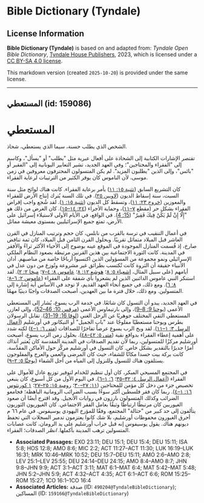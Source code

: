 # Bible Dictionary (Tyndale)

## License Information

**Bible Dictionary (Tyndale)** is based on and adapted from: _Tyndale Open Bible Dictionary_, [Tyndale House Publishers](https://tyndaleopenresources.com/), 2023, which is licensed under a [CC BY-SA 4.0 license](https://creativecommons.org/licenses/by-sa/4.0/legalcode.en).

This markdown version (created `2025-10-20`) is provided under the same license.



--------------------------------

## المستعطي (id: 159086)

المستعطي
========

الشخص الذي يطلب حسنة، سيما الذي يستعطي، شحاذ.

تقتصر الإشارات الكتابية إلى الشحاذة على أفعال عبرية مثل "يطلب" أو "يسأل"، وكاسم إلى "الفقراء والمحتاجين"؛ وفي العهد الجديد، تشير التعابير اليونانية إلى "الفقير أو "بائس"، وإلى الذين "يطلبون المزيد". لم يكن المتسولون المحترفون معروفين في زمن موسى، لأن الناموس كان يوفر الكثير من الترتيبات لرعاية الفقراء.

كان التشريع السابق ([تثنية ١٥: ١١](https://ref.ly/Deut15:11)) يأمر برعاية الفقراء. كانت هناك لوائح مثل سنة السبت، سنة إسقاط الديون ([لاويين ٢٥](https://ref.ly/Lev25:1-Lev25:55)). في تلك السنة يُترك إنتاج الأرض للفقراء والمعوزين ([خروج ٢٣: ١١](https://ref.ly/Exod23:11))، وتسقط كل الديون ([تثنية ١٥: ١](https://ref.ly/Deut15:1)). لقد شُجع واجب إقراض الفقراء بشكل حر (مقطع [٧–١١](https://ref.ly/Deut15:7-Deut15:11))، وحماية الأجراء ([٢٤: ١٤–١٥](https://ref.ly/Deut24:14-Deut24:15)). كان الغرض من ذلك هو "إِلَّا إِنْ لَمْ يَكُنْ فِيكَ فَقِيرٌ" ([15: 4](https://ref.ly/Deut15:4)). في الواقع، في الأيام الأولى لاستيلاء إسرائيل على الأرض، تمتع جميع الإسرائيليين بمستوى معيشة مماثل.

في أعمال التنقيب في ترسة بالقرب من نابلس، كان حجم وترتيب المنازل في القرن العاشر قبل الميلاد متماثل تقريبًا. وبحلول القرن الثامن قبل الميلاد، كان ثمة تناقض صارخ، إذ قُسمت المنازل الموجودة في الموقع عينه بوضوح إلى الأحياء الأكثر ثراءً والأفقر في المدينة. كانت الثورة الاجتماعية بين هذين القرنين مرتبطة بصعود النظام الملكي الإسرائيلي ونمو مجموعة من المسؤولين الذين اكتسبوا أرباحًا خاصة من مناصبهم. أدان الأنبياء حقيقة أن الثروة كانت تُكتسب بطرائق غير مشروعة وتُوزع من دون عدل في أيامهم (على سبيل المثال، [إشعياء ٥: ٨](https://ref.ly/Isa5:8)؛ [هوشع ١٢: ٨](https://ref.ly/Hos12:8)؛ [عاموس ٨: ٤–٧](https://ref.ly/Amos8:4-Amos8:7)؛ [ميخا ٢: ٢](https://ref.ly/Mic2:2)). لقد استنكر النبي عاموس الدائنين الذين لم يشعروا بأي شفقة على الفقراء ([عاموس ٢: ٦–٨](https://ref.ly/Amos2:6-Amos2:8)؛ [٨: ٦](https://ref.ly/Amos8:6)). ومع ذلك، في جميع أنحاء العهد القديم، لا توجد في الأساس أية إشارة إلى المتسولين. ومع ذلك، خلال فترة ما بين العهدين، أصبحت الصدقات واجبًا دينيًا مهمًا.

في العهد الجديد، يبدو أن التسول كان شائعًا. في خدمة الرب يسوع، يُشار إلى المستعطي الأعمى ([يوحنا 9: 8–9](https://ref.ly/John9:8-John9:9))، وإلى بارتيماوس الأعمى ([مرقس 10: 46–52](https://ref.ly/Mark10:46-Mark10:52))، وإلى لعازر، المستعطي التقي المختلف جوهريًا عن الرجل الغني ([لوقا 16: 19–31](https://ref.ly/Luke16:19-Luke16:31)). تقابل الرسولان بطرس ويوحنا مستعطيًا مفلوجًا عند "باب الجميل" أو النيكانور في أورشليم ([أعمال الرسل ٣: ١–١١](https://ref.ly/Acts3:1-Acts3:11)). لقد وبخ الرب يسوع عرضاً تفاخرًا للصداقات ([متى ٦: ١–٤](https://ref.ly/Matt6:1-Matt6:4)) لكنه شدد على أهمية إعطاء الفقراء بدوافع نقية ([متى ٥: ٤٢–٤٨](https://ref.ly/Matt5:42-Matt5:48)). بحلول زمن الرب يسوع، أصبحت أورشليم مركزًا للمتسولين، ربما لأن تقديم الصدقات في المدينة المقدسة كان يُعتبر آنذاك أمرًا جديرًا بالتقدير بشكل خاص. كان التسول في أورشليم مركَّز حول الأماكن المقدَّسة. كانت بركة بيت حسدا مكانًا للشفاء، حيث كان المرضى والعمي والعرج والمفلوجون يستلقون هناك للتسول وللنزول إلى المياه من أجل الشفاء ([يوحنَّا ٥: ٢–٩](https://ref.ly/John5:2-John5:9)).

في المجتمع المسيحي المبكر، كان أول تنظيم للخدام لتوفير توزيع عادل للأموال على الفقراء ([أعمال الرسل ٤: ٣٢–٣٥](https://ref.ly/Acts4:32-Acts4:35)؛ [٦: ١–٦](https://ref.ly/Acts6:1-Acts6:6)). في اليوم الأول من كل أسبوع، كان ينبغي تخصيص جزء من دخل كل مؤمن للمحتاجين ([١١: ٢٧–٣٠](https://ref.ly/Acts11:27-Acts11:30)؛ [رومية ١٥: ٢٥–٢٧](https://ref.ly/Rom15:25-Rom15:27)؛ [١ كورنثوس ١٦: ١–٤](https://ref.ly/1Cor16:1-1Cor16:4)). ربما كان فقر فلسطين أكثر سوءًا بسبب الضرائب الرومانية الباهظة؛ فجامعو الضرائب وكذلك المتسولون بارزون في روايات الأنجيل. وقد اقترح أيضًا أن صعود الغيوريين كان مرتبطًا ارتباطًا وثيقًا بعامل الفقر الاجتماعي. كان الغيوريون الثوريون يتألفون إلى حد كبير من "حثالة" المجتمع، وفقًا للمؤرخ اليهودي يوسيفوس. في عام ٦٦ م أحرق الغيورون محفوظات أورشليم، بلا شك كانوا يعتزمون تدمير السجلات التي تحفظ ديونهم هناك. يقول يوسيفوس إنه قبل خراب أورشليم على يد الرومان، كانت عصابات المتسولين ترهب المدينة بأكملها. *انظر* الصدقات؛ الفقراء.

* **Associated Passages:** EXO 23:11; DEU 15:1; DEU 15:4; DEU 15:11; ISA 5:8; HOS 12:8; AMO 8:6; MIC 2:2; ACT 11:27–ACT 11:30; LUK 16:19–LUK 16:31; MRK 10:46–MRK 10:52; DEU 15:7–DEU 15:11; AMO 2:6–AMO 2:8; LEV 25:1–LEV 25:55; DEU 24:14–DEU 24:15; AMO 8:4–AMO 8:7; JHN 9:8–JHN 9:9; ACT 3:1–ACT 3:11; MAT 6:1–MAT 6:4; MAT 5:42–MAT 5:48; JHN 5:2–JHN 5:9; ACT 4:32–ACT 4:35; ACT 6:1–ACT 6:6; ROM 15:25–ROM 15:27; 1CO 16:1–1CO 16:4
* **Associated Articles:** صدقة (ID: `490204@TyndaleBibleDictionary`); المساكين (ID: `159166@TyndaleBibleDictionary`)


